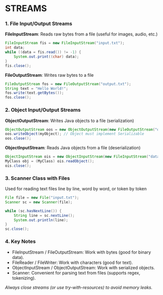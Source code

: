 # STREAMS

### 1. File Input/Output Streams

**FileInputStream**: Reads raw bytes from a file (useful for images, audio, etc.)
  ```java
  FileInputStream fis = new FileInputStream("input.txt");
  int data;
  while ((data = fis.read()) != -1) {
      System.out.print((char) data);
  }
  fis.close();
  ```

**FileOutputStream**: Writes raw bytes to a file

```java
FileOutputStream fos = new FileOutputStream("output.txt");
String text = "Hello World!";
fos.write(text.getBytes());
fos.close();
```
### 2. Object Input/Output Streams

**ObjectOutputStream**: Writes Java objects to a file (serialization)

```java
ObjectOutputStream oos = new ObjectOutputStream(new FileOutputStream("data.ser"));
oos.writeObject(myObject); // Object must implement Serializable
oos.close();
```

**ObjectInputStream**: Reads Java objects from a file (deserialization)

```java
ObjectInputStream ois = new ObjectInputStream(new FileInputStream("data.ser"));
MyClass obj = (MyClass) ois.readObject();
ois.close();
```
### 3. Scanner Class with Files
Used for reading text files line by line, word by word, or token by token

```java
File file = new File("input.txt");
Scanner sc = new Scanner(file);

while (sc.hasNextLine()) {
    String line = sc.nextLine();
    System.out.println(line);
}
sc.close();
```

### 4. Key Notes
- FileInputStream / FileOutputStream: Work with bytes (good for binary data).
- FileReader / FileWriter: Work with characters (good for text).
- ObjectInputStream / ObjectOutputStream: Work with serialized objects.
- Scanner: Convenient for parsing text from files (supports regex, tokenizing).

*Always close streams (or use try-with-resources) to avoid memory leaks.*